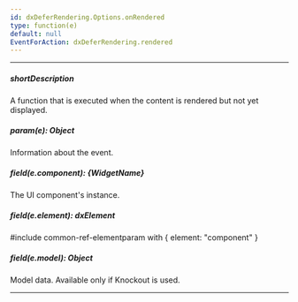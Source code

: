 ```yaml
---
id: dxDeferRendering.Options.onRendered
type: function(e)
default: null
EventForAction: dxDeferRendering.rendered
---
```

---
##### shortDescription
A function that is executed when the content is rendered but not yet displayed.

##### param(e): Object
Information about the event.

##### field(e.component): {WidgetName}
The UI component's instance.

##### field(e.element): dxElement
#include common-ref-elementparam with { element: "component" }

##### field(e.model): Object
Model data. Available only if Knockout is used.

---

